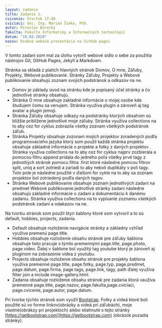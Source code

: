 ```yaml
---
layout: zadania
title: Zadanie 1.
cvicenie: Štvrtok 17:40
cviciaci: doc. Ing. Marián Šimko, PhD.
autor: Miroslav Borecký
fakulta: Fakulta Informatiky a Informačných technológií
datum: "10.03.2019"
nazov: Osobná webová prezentácia na GitHub pages
---
```

 V tomto zadaní som mal za úlohu vytoriť webové sídlo o sebe za použitia nástrojov Git, GitHub Pages, Jekyll a Markdown.  

 Stránka sa skladá z piatich hlavných stránok Domov, O mne, Záľuby, Projekty, Webové publikovanie. Stránky Záľuby, Projekty a Webové publikovanie obsahujú zoznam svojich podstránok a odkazov na ne.  
 * Domov je základy úvod na stránku kde je popisaný účel stránky a čo jednotlivé stránky obsahujú.  
 * Stránka O mne obsahuje zakladné informácie o mojej osobe kde študujem čomu sa venujem. Stránka využíva plugin a zároveň aj tag avatar a plugin jemoji.  
 * Stránka Záľuby obsahuje odkazy na podstránky ktorých obsahom sú bližšie priblížene jednotlivé moje záľuby. Stránka využíva collections na to aby cez for cyklus zobrazila všetky zoznam všetkých podstránok záľub.   
 * Stránka Projekty obsahuje zozonam mojich projektov zoradených podľa programovacieho jazyka ktorý som použil každá stránka projektu obsahuje základné informácie o projekte a fotky z daných projektov . Stránka využíva collections na to aby cez for cyklus najprv zozbierala a pomocou filtru append pridala do jedného poľa všetky prvé tagy z jednotliých stránok pomocu filtra .first ktoré následne pomcou filtrov split, uniq a sort zotriedi a zariadi to aby neboli duplikáty v poli tagy. Toto pole je následne použité v ďalšom for cykle na to aby sa zoznam projektov bol zotriedený podľa daných tagov. 
 * Stránka Webové publikovanie obsahuje zoznam jednotlivých zadaní na predmet Webové publikovanie jednotlivé stránky zadaní následne obsahujú zakladné informácie o zadaní a dokumentáciu k danému zadaniu. Stránka využíva collections na to vypísanie zoznamu všetkých podstránok zadaní a odakazov na ne.
 
  Na tvorbu stránok som použil štyri šablony ktoré som vytvoril a to sú  default, hobbies, projects, zadania.  
  * Default obsahuje rozloženie navigácie stránky a základny vzhľad využíva premenú page.title.  
  * Hobbies obsahuje rozloženie obsahu stránok pre záľuby šablona obsahuje tieto pracuje s týmto premennými page.title, page.photo, page.video. Ďalej v šablone bol využitý tag youtube ktorý je zároveň aj pluginom na zobrazenie videa z youtubu.  
  * Projects obsahuje rozloženie obsahu stránok pre projekty šablona využíva premenné page.title, page.fotky, page.typ, page.predmet, page.datum, page.firma, page.tags, page.link, tagy, path ďalej využíva filter join a include image-gallery.html.  
  * Zadania obsahuje rozloženie obsahu stránok pre zadania ktorá vaužíva premenné page.title, page.nazov, page.fakulta,page.cviciaci, page.cvicenie, page.autor, page.datum.  

  Pri tvorbe týchto stránok som využil [Bootstrap](https://getbootstrap.com). Fotky a videá ktoré boli použité sú vo forme linkov(obrázky a videá pri záľubách), moje vlastné(obrákzy pri projektoch) alebo stiahnuté s tejto stránky [https://getbootstrap.com](https://getbootstrap.com) (obrázok pozadia stránky).
